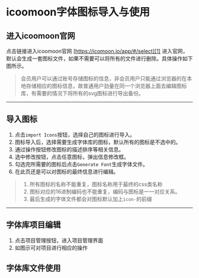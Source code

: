 # icoomoon字体图标导入与使用

## 进入icoomoon官网

点击链接进入icoomoon官网 [https://icomoon.io/app/#/select][1]
进入官网，默认会生成一套图标文件，如果不需要可以将所有的文件进行删除。具体操作如下图所示。

> 会员用户可以通过账号存储图标的信息，非会员用户只能通过浏览器的在本地存储相应的图标信息，故普通用户劲量在同一个浏览器上面去编辑图标库，有需要的情况下将所有的svg图标进行导出备份。

---

## 导入图标

1. 点击`import Icons`按钮，选择自己的图标进行导入。
2. 图标导入后，选择需要生成字体库的图标，默认所有的图标是不选中的。
3. 通过操作按钮修改图标的描述排序等相关信息。
4. 选中修改按钮，点击任意图标，弹出信息修改框。
5. 勾选完所需要的图标后点击`Generate Font`生成字体文件。
6. 在此页还是可以对图标的最终信息进行编辑。

> 1. 所有图标的名称不能重复，图标名称用于最终的css类名称
> 2. 图标对应的16进制编码也不能重复，编码与图标是一一对应关系。
> 3. 最后生成的字体文件都会对图标默认加上`icon-`的前缀

---

## 字体库项目编辑

1. 点击项目管理按钮，进入项目管理界面
2. 如图示可对项目进行相应的操作

## 字体库文件使用
